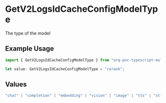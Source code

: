 # GetV2LogsIdCacheConfigModelType

The type of the model

## Example Usage

```typescript
import { GetV2LogsIdCacheConfigModelType } from "orq-poc-typescript-multi-env-version/models/operations";

let value: GetV2LogsIdCacheConfigModelType = "rerank";
```

## Values

```typescript
"chat" | "completion" | "embedding" | "vision" | "image" | "tts" | "stt" | "rerank"
```